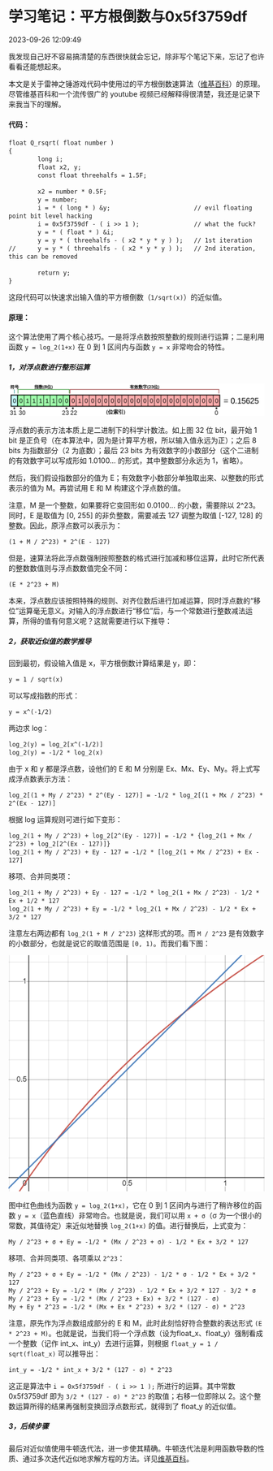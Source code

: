 # 学习笔记：平方根倒数与0x5f3759df

2023-09-26 12:09:49

我发现自己好不容易搞清楚的东西很快就会忘记，除非写个笔记下来，忘记了也许看看还能想起来。

本文是关于雷神之锤游戏代码中使用过的平方根倒数速算法（[维基百科](https://zh.wikipedia.org/zh-hans/%E5%B9%B3%E6%96%B9%E6%A0%B9%E5%80%92%E6%95%B0%E9%80%9F%E7%AE%97%E6%B3%95)）的原理。尽管维基百科和一个流传很广的 youtube 视频已经解释得很清楚，我还是记录下来我当下的理解。

#### 代码：

```
float Q_rsqrt( float number )
{
        long i;
        float x2, y;
        const float threehalfs = 1.5F;

        x2 = number * 0.5F;
        y = number;
        i = * ( long * ) &y;                       // evil floating point bit level hacking
        i = 0x5f3759df - ( i >> 1 );               // what the fuck?
        y = * ( float * ) &i;
        y = y * ( threehalfs - ( x2 * y * y ) );   // 1st iteration
//      y = y * ( threehalfs - ( x2 * y * y ) );   // 2nd iteration, this can be removed

        return y;
}
```

这段代码可以快速求出输入值的平方根倒数（`1/sqrt(x)`）的近似值。

#### 原理：


这个算法使用了两个核心技巧。一是将浮点数按照整数的规则进行运算；二是利用函数 `y = log_2(1+x)` 在 0 到 1 区间内与函数 `y = x` 非常吻合的特性。


##### 1，对浮点数进行整形运算

![浮点数](/blog/images/p2309261031.png)

浮点数的表示方法本质上是二进制下的科学计数法。如上图 32 位 bit，最开始 1 bit 是正负号（在本算法中，因为是计算平方根，所以输入值永远为正）；之后 8 bits 为指数部分（2 为底数）；最后 23 bits 为有效数字的小数部分（这个二进制的有效数字可以写成形如 1.0100... 的形式，其中整数部分永远为 1，省略）。

然后，我们假设指数部分的值为 E；有效数字小数部分单独取出来、以整数的形式表示的值为 M。再尝试用 E 和 M 构建这个浮点数的值。

注意，M 是一个整数，如果要将它变回形如 0.0100... 的小数，需要除以 2^23。同时，E 是取值为 [0, 255] 的非负整数，需要减去 127 调整为取值 [-127, 128] 的整数。因此，原浮点数可以表示为：

```
(1 + M / 2^23) * 2^(E - 127)
```

但是，速算法将此浮点数强制按照整数的格式进行加减和移位运算，此时它所代表的整数数值则与浮点数数值完全不同：

```
(E * 2^23 + M)
```

本来，浮点数应该按照特殊的规则、对齐位数后进行加减运算，同时浮点数的“移位”运算毫无意义。对输入的浮点数进行“移位”后，与一个常数进行整数减法运算，所得的值有何意义呢？这就需要进行以下推导：

##### 2，获取近似值的数学推导

回到最初，假设输入值是 x，平方根倒数计算结果是 y，即：

```
y = 1 / sqrt(x)
```

可以写成指数的形式：

```
y = x^(-1/2)
```

两边求 log：

```
log_2(y) = log_2[x^(-1/2)]
log_2(y) = -1/2 * log_2(x)
```

由于 x 和 y 都是浮点数，设他们的 E 和 M 分别是 Ex、Mx、Ey、My。将上式写成浮点数表示方法：

```
log_2[(1 + My / 2^23) * 2^(Ey - 127)] = -1/2 * log_2[(1 + Mx / 2^23) * 2^(Ex - 127)]
```

根据 log 运算规则可进行如下变形：

```
log_2(1 + My / 2^23) + log_2[2^(Ey - 127)] = -1/2 * {log_2(1 + Mx / 2^23) + log_2[2^(Ex - 127)]}
log_2(1 + My / 2^23) + Ey - 127 = -1/2 * [log_2(1 + Mx / 2^23) + Ex - 127]
```

移项、合并同类项：

```
log_2(1 + My / 2^23) + Ey - 127 = -1/2 * log_2(1 + Mx / 2^23) - 1/2 * Ex + 1/2 * 127
log_2(1 + My / 2^23) + Ey = -1/2 * log_2(1 + Mx / 2^23) - 1/2 * Ex + 3/2 * 127
```

注意左右两边都有 `log_2(1 + M / 2^23)` 这样形式的项。而 `M / 2^23` 是有效数字的小数部分，也就是说它的取值范围是 `[0, 1)`。而我们看下图：

![函数图](/blog/images/p2309261123.png)

图中红色曲线为函数 `y = log_2(1+x)`，它在 0 到 1 区间内与进行了稍许移位的函数 `y = x`（蓝色直线）非常吻合。也就是说，我们可以用 `x + σ`（σ 为一个很小的常数，其值待定）来近似地替换 `log_2(1+x)` 的值。进行替换后，上式变为：

```
My / 2^23 + σ + Ey = -1/2 * (Mx / 2^23 + σ) - 1/2 * Ex + 3/2 * 127
```

移项、合并同类项、各项乘以 `2^23`：

```
My / 2^23 + σ + Ey = -1/2 * (Mx / 2^23) - 1/2 * σ - 1/2 * Ex + 3/2 * 127
My / 2^23 + Ey = -1/2 * (Mx / 2^23) - 1/2 * Ex + 3/2 * 127 - 3/2 * σ
My / 2^23 + Ey = -1/2 * (Mx / 2^23 + Ex) + 3/2 * (127 - σ)
My + Ey * 2^23 = -1/2 * (Mx + Ex * 2^23) + 3/2 * (127 - σ) * 2^23
```

注意，原先作为浮点数组成部分的 E 和 M，此时此刻恰好符合整数的表达形式 `(E * 2^23 + M)`。也就是说，当我们将一个浮点数（设为float_x、float_y）强制看成一个整数（记作 int_x、int_y）去进行运算，则根据 `float_y = 1 / sqrt(float_x)` 可以推导出：

```
int_y = -1/2 * int_x + 3/2 * (127 - σ) * 2^23
```

这正是算法中 `i = 0x5f3759df - ( i >> 1 );` 所进行的运算。其中常数 0x5f3759df 即为 `3/2 * (127 - σ) * 2^23` 的取值；右移一位即除以 2。这个整数运算所得的结果再强制变换回浮点数形式，就得到了 float_y 的近似值。

##### 3，后续步骤

最后对近似值使用牛顿迭代法，进一步使其精确。牛顿迭代法是利用函数导数的性质、通过多次迭代近似地求解方程的方法。详见[维基百科](https://zh.wikipedia.org/zh-hans/%E7%89%9B%E9%A1%BF%E6%B3%95)。
